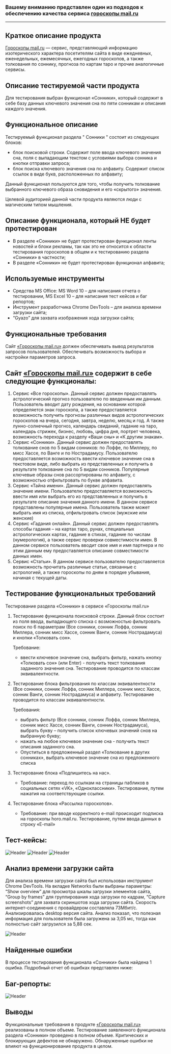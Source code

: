 ### Вашему вниманию представлен один из подходов к обеспечению качества сервиса [гороскопы mail.ru](https://horo.mail.ru/prediction/aquarius/today/)

---

## Краткое описание продукта 
[Гороскопы mail.ru](https://horo.mail.ru/prediction/aquarius/today/)
 — сервис, представляющий информацию изотерического характера посетителям сайта в виде ежедневных, еженедельных, ежемесячных, ежегодных гороскопов, а также толкования по соннику, прогноза по картам таро и прочие аналогичные сервисы.

## Описание тестируемой части продукта
Для тестирования выбран функционал «Сонники», который содержит в себе базу данных ключевого значения сна по пяти сонникам и описания каждого значения.

## Функциональное описание
Тестируемый функционал раздела " Сонники " состоит из следующих блоков:
- блок поисковой строки. Содержит поле ввода ключевого значения сна, поля с выпадающим текстом с условиями выбора сонника и кнопки отправки запроса;
- блок поиска ключевого значения сна по алфавиту. Содержит список ссылок в виде букв, расположенных по алфавиту;

Данный функционал пользуются для того, чтобы получить толкование выбранного ключевого образа сновидения и его «скрытого» значения.

Целевой аудиторией данной части продукта являются люди с магическим типом мышления.

## Описание функционала, который НЕ будет протестирован
- В разделе «Сонники» не будет протестирован функционал ленты новостей и блоки рекламы, так как это не относится к области тестирования гороскопов в общем и к тестированию раздела «Сонники» в частности;
- В разделе «Сонники» не будет протестирован функционал алфавита;

## Используемые инструменты
- Средства MS Office: MS Word 10 – для написания отчета о тестировании, MS Excel 10 – для написания тест кейсов и баг репортов;
- Инструмент разработчика Chrome DevTools – для анализа времени загрузки сайта;
- “Gyazo” для захвата изображения хода загрузки сайта;

## Функциональные требования 
Сайт [«Гороскопы mail.ru»](https://horo.mail.ru/prediction/aquarius/today/) должен обеспечивать вывод результатов запросов пользователей. Обеспечивать возможность выбора и настройки параметров запроса.
 
## Сайт [«Гороскопы mail.ru»](https://horo.mail.ru/prediction/aquarius/today/) содержит в себе следующие функционалы: 
1.	Сервис «Все гороскопы».  Данный сервис должен предоставлять астрологический прогноз пользователю по введенным им данным. Пользователь вводит дату рождения, на основании которой определяется знак гороскопа, а также предоставляется возможность получить прогнозы различных видов астрологических гороскопов на вчера, сегодня, завтра, неделю, месяц и год. А также лунно-солнечный прогноз, календарь свиданий, гадание на таро, календарь стрижек, бизнес, любовь, цифра дня, портрет человека, возможность перехода к разделу «Ваши сны» и «К другим знакам».
2.	Сервис «Сонники».  Данный сервис должен предоставлять толкование снов по 5 видам сонников: по Лоффе, по Миллеру, по мисс Хассе, по Ванге и по Нострадамусу. Пользователю предоставляется возможность ввести ключевое значение сна в текстовом виде, либо выбрать из представленных и получить в результате толкование сна по 5 видам сонников. Популярные ключевые образы снов рассортированы по алфавиту, с возможностью отфильтровать по букве алфавита. 
3.	Сервис «Тайна имени». Данный сервис должен предоставлять значение имени. Пользователю предоставляется возможность ввести имя или выбрать его из представленных и получить в результате описание значения данного имени. В данном сервисе представлены популярные имена. Пользователь также может выбрать имя из списка, отфильтровать список (мужские или женские)
4.	Сервис «Гадания онлайн».  Данный сервис должен предоставлять способы гадания – на картах таро, рунах, специальных астрологических картах, гадание в стихах, гадание по числам (нумерология), а также сервис проверки совместимости имен. В данном сервисе пользователь вводит свое имя и имя партнера и по этим данным ему предоставляется описание совместимости данных имен.
5.	Сервис «Статьи». В данном сервисе пользователю предоставляется возможность прочитать различные статьи, связанные с астрологией, а также гороскопы по дням в порядке убывания, начиная с текущей даты.

## Тестирование функциональных требований 
Тестирование раздела «Сонники» в сервисе «Гороскопы mail.ru»

1.	Тестирование функционала поисковой строки. Данный блок состоит из поля ввода, выпадающего списка с возможностью фильтровать поиск по 6 параметрам (Все сонники, сонник Лоффа, сонник Миллера, сонник мисс Хассе, сонник Ванги, сонник Нострадамуса) и кнопки «Толковать сон».
    
    Требование: 
     - ввести ключевое значение сна, выбрать фильтр, нажать кнопку «Толковать сон» (или Enter) - получить текст толкования заданного значения сна. Тестирование проводится по классам эквивалентности.

2.	Тестирование блока фильтрования по классам эквивалентности (Все сонники, сонник Лоффа, сонник Миллера, сонник мисс Хассе, сонник Ванги, сонник Нострадамуса) и алфавиту. Тестирование проводится по классам эквивалентности.

    Требования: 
     - выбрать фильтр (Все сонники, сонник Лоффа, сонник Миллера, сонник мисс Хассе, сонник Ванги, сонник Нострадамуса), выбрать букву – получить список ключевых значений снов на выбранную букву; 
     - нажать на любое ключевое значение сна - получить текст описания заданного сна.
     - Опуститься в предложенный раздел «Толкование в других сонниках», выбрать ключевое значение сна из предложенного списка
3.	Тестирование блока «Подпишитесь на нас».
     - Требование: переход по ссылкам на страницы пабликов в социальных сетях «VK», «Одноклассники». Тестирование, путем нажатия на соответствующие ссылки.
4.	Тестирование блока «Рассылка гороскопов».
     - Требование: при вводе корректного e-mail происходит подписка на гороскопы horo.mail.ru. Тестирование, путем ввода данных в строку «E-mail»
  
## Тест-кейсы:
![Header](https://github.com/Scapus/Test_report/blob/main/image/TC1.png)
![Header](https://github.com/Scapus/Test_report/blob/main/image/TC2.png)
![Header](https://github.com/Scapus/Test_report/blob/main/image/TC3.png)
## Анализ времени загрузки сайта

Для анализа времени загрузки сайта был использован инструмент Chrome DevTools. На вкладке Networks были выбраны параметры: “Show overview” для просмотра шкалы загрузки элементов сайта, “Group by frames” для группирования хода загрузки по кадрам, “Capture screenshots” для захвата скриншотов хода загрузки сайта. Скорость интернет-соединения с провайдером составляла 73Мбит/с. Анализировалась desktop версия сайта. Анализ показал, что полезная информация для пользователя была загружена за 3,05 мс, тогда как полностью сайт загрузился за 5,88 сек.

![Header](https://github.com/Scapus/Test_report/blob/main/image/%D0%91%D0%B5%D0%B7%20%D0%B7%D0%B0%D0%B3%D0%BE%D0%BB%D0%BE%D0%B2%D0%BA%D0%B0.png)

## Найденные ошибки
В процессе тестирования функционала «Сонники» была найдена 1 ошибка. Подробный отчет об ошибках представлен ниже:
 
## Баг-репорты: 
![Header](https://github.com/Scapus/Test_report/blob/main/image/BR1.png)

## Выводы
Функциональные требования в продукте [«Гороскопы mail.ru»](https://horo.mail.ru/prediction/aquarius/today/) реализованы в полном объеме.
Тестирование заявленного функционала раздела «Сонники» проведено в полном объеме.
Критических и блокирующих дефектов не обнаружено.
Обнаруженные ошибки не влияют на функционирование продукта в целом.
